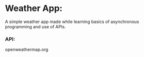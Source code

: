 # Weather App:

A simple weather app made while learning basics of asynchronous programming and use of APIs.

### API:
openweathermap.org 
